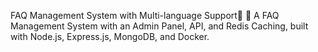 FAQ Management System with Multi-language Support📝
🚀 A FAQ Management System with an Admin Panel, API, and Redis Caching, built with Node.js, Express.js, MongoDB, and Docker.
